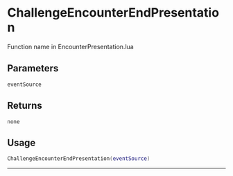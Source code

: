 # ChallengeEncounterEndPresentation
Function name in EncounterPresentation.lua
## Parameters
`eventSource`
## Returns
`none`
## Usage
```lua
ChallengeEncounterEndPresentation(eventSource)
```
---

